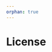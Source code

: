 ```yaml
---
orphan: true
---
```


# License

```{include} ../LICENSE

```
                                                                                                                                                                                                                                                                                                                                                                                       
